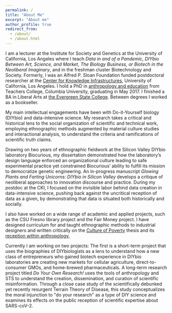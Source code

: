 ```yaml
---
permalink: /
title: "About Me"
excerpt: "About me"
author_profile: true
redirect_from:
  - /about/
  - /about.html
---
```



I am a lecturer at the Institute for Society and Genetics at the University of California, Los Angeles where I teach <i>Data in and of a Pandemic</i>,  <i>DIYbio Between Art, Science, and Market</i>, <i>The Biology Business, or Biotech in the Neoliberal Imaginary</i>, and in the freshman cluster Biotechnology and Society. Formerly, I was an Alfred P. Sloan Foundation funded postdoctoral researcher at the [Center for Knowledge Infrastructures](https://knowledgeinfrastructures.gseis.ucla.edu/), University of California, Los Angeles. I hold a PhD in [anthropology and education](https://www.tc.columbia.edu/international-and-transcultural-studies/anthropology-and-education/) from Teachers College, Columbia University, graduating in May 2017. I finished a BA in Liberal Arts at [the Evergreen State College](https://www.evergreen.edu/). Between degrees I worked as a bookseller.

My main intellectual engagements have been with Do-it-Yourself biology (DIYbio) and data-intensive science. My research takes a critical and historical lens to the social organization of scientific and technical work, employing ethnographic methods augmented by material culture studies and interactional analysis, to understand the criteria and ramifications of scientific truth claims.

Drawing on two years of ethnographic fieldwork at the Silicon Valley DIYbio laboratory Biocurious, my dissertation demonstrated how the laboratory’s design language enforced an organizational culture leading to safe experimental practice yet constrained Biocurious’ ability to fulfill its mission to democratize genetic engineering. An in-progress manuscript <i>Glowing Plants and Farting Unicorns: DIYbio in Silicon Valley</i> develops a critique of neoliberal approaches to innovation discourse and practice. During my postdoc at the CKI, I focused on the invisible labor behind data creation in data-intensive science, pushing back against the uncritical reception of data as a given, by demonstrating that data is situated both historically and socially.

I also have worked on a wide range of academic and applied  projects, such as the CSU Fresno library project and the Fair Money project. I have designed curriculum for and taught ethnographic methods to industrial designers and written critically on the [Culture of Poverty](https://mscroggins.github.io/academicwork/files/Varenne%20and%20Scroggins%20-%202015%20-%20Culture%20of%20Poverty%20Critique.pdf) thesis  and its [reception within anthropology](https://mscroggins.github.io/academicwork/files/PREPRINT%20Poverty%20and%20the%20savage%20slot.pdf),

Currently I am working on two projects: The first is a short-term project that uses the biographies of DIYbiologists as a lens to understand how a new class of entrepreneurs who gained biotech experience in DIYbio laboratories are creating new markets for cellular agriculture, direct-to-consumer GMOs, and home-brewed pharmaceuticals. A long-term research project titled <i>Do Your Own Research!</i> uses the tools of anthropology and STS to understand the creation, dissemination, and curation of scientific misinformation. Through a close case study of the scientifically debunked yet recently resurgent Terrain Theory of Disease, this study conceptualizes the moral injunction to "do your research" as a type of DIY science and examines its effects on the public reception of scientific expertise about SARS-coV-2. 



[1]: <https://knowledgeinfrastructures.gseis.ucla.edu/>
[2]: <https://www.tc.columbia.edu/international-and-transcultural-studies/anthropology-and-education/>
[3]: <https://www.evergreen.edu/>
[4]: <https://mscroggins.github.io/academicwork/files/Scroggins_2017_“This%20Is%20a%20New%20Thing%20in%20the%20World”.pdf>
[5]: <https://mscroggins.github.io/academicwork/files/Scroggins_2017_Ignoring%20Ignorance.pdf>
[6]: <https://mscroggins.github.io/academicwork/files/Souleles_Scroggins_2017_The meanings of production(s).pdf>
[7]: <https://mscroggins.github.io/academicwork/files/Scroggins_Pasquetto_2020_Labor Out of Place.pdf>
[8]: <https://mscroggins.github.io/academicwork/files/Varenne and Scroggins - 2015 - Culture of Poverty Critique.pdf>
[9]: <https://mscroggins.github.io/academicwork/files/PREPRINT Poverty and the savage slot.pdf>
